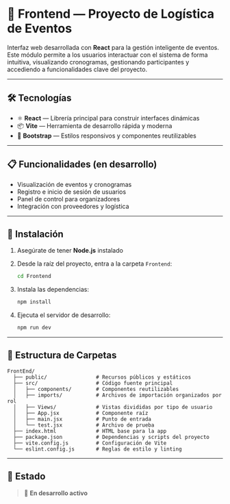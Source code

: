 # 🎯 Frontend — Proyecto de Logística de Eventos

Interfaz web desarrollada con **React** para la gestión inteligente de eventos. Este módulo permite a los usuarios interactuar con el sistema de forma intuitiva, visualizando cronogramas, gestionando participantes y accediendo a funcionalidades clave del proyecto.

---

## 🛠️ Tecnologías

- ⚛️ **React** — Librería principal para construir interfaces dinámicas
- 📦 **Vite** — Herramienta de desarrollo rápida y moderna
- 🎨 **Bootstrap** — Estilos responsivos y componentes reutilizables

---

## 📋 Funcionalidades (en desarrollo)

- Visualización de eventos y cronogramas
- Registro e inicio de sesión de usuarios
- Panel de control para organizadores
- Integración con proveedores y logística

---

## 🚀 Instalación

1. Asegúrate de tener **Node.js** instalado  
2. Desde la raíz del proyecto, entra a la carpeta `Frontend`:

   ```bash
   cd Frontend
   ```
3. Instala las dependencias:
   ```bash
   npm install
   ```
4. Ejecuta el servidor de desarrollo:
   ```bash
   npm run dev
   ```
---

## 📂 Estructura de Carpetas

```text
FrontEnd/
  ├── public/                # Recursos públicos y estáticos
  ├── src/                   # Código fuente principal
  │   ├── components/        # Componentes reutilizables
  │   ├── imports/           # Archivos de importación organizados por rol
  │   ├── Views/             # Vistas divididas por tipo de usuario
  │   ├── App.jsx            # Componente raíz
  │   ├── main.jsx           # Punto de entrada
  │   └── test.jsx           # Archivo de prueba
  ├── index.html             # HTML base para la app
  ├── package.json           # Dependencias y scripts del proyecto
  ├── vite.config.js         # Configuración de Vite
  └── eslint.config.js       # Reglas de estilo y linting
```

---

## 📌 Estado

> 🚧 **En desarrollo activo**
